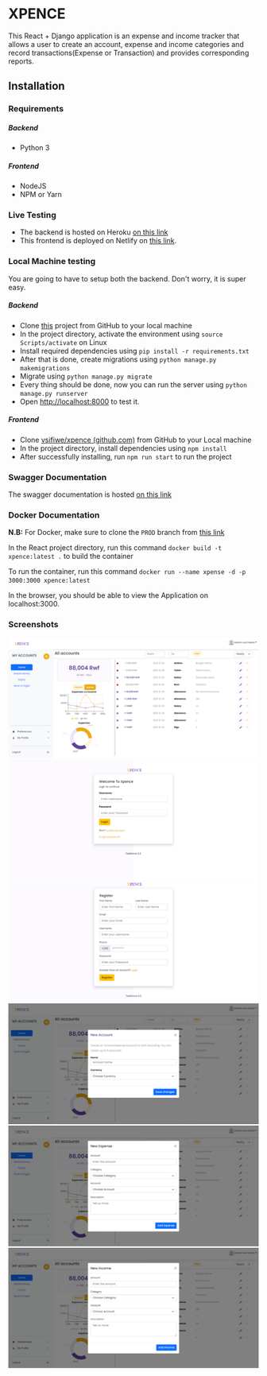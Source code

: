 # XPENCE

This React + Django application is an expense and income tracker that allows a user to create an account, expense and income categories and record transactions(Expense or Transaction) and provides corresponding reports.

## Installation

### Requirements

##### Backend

- Python 3

##### Frontend

- NodeJS
- NPM or Yarn

### Live Testing

- The backend is hosted on Heroku [on this link](https://xpence-django.herokuapp.com/)
- This frontend is deployed on Netlify on [this link](https://cocky-bhabha-4368d3.netlify.app/).

### Local Machine testing

You are going to have to setup both the backend. Don't worry, it is super easy.

##### Backend

- Clone [this](https://github.com/vsifiwe/xpence-backend) project from GitHub to your local machine
- In the project directory, activate the environment using `source Scripts/activate` on Linux
- Install required dependencies using `pip install -r requirements.txt`
- After that is done, create migrations using `python manage.py makemigrations`
- Migrate using `python manage.py migrate`
- Every thing should be done, now you can run the server using `python manage.py runserver`
- Open [http://localhost:8000](http://localhost:8000) to test it.

##### Frontend

- Clone [vsifiwe/xpence (github.com)](https://github.com/vsifiwe/xpence) from GitHub to your Local machine
- In the project directory, install dependencies using `npm install`
- After successfully installing, run `npm run start` to run the project

### Swagger Documentation

The swagger documentation is hosted [on this link](https://xpence-django.herokuapp.com/)

### Docker Documentation

**N.B:** For Docker, make sure to clone the `PROD` branch from [this link](https://github.com/vsifiwe/xpence)

In the React project directory, run this command `docker build -t xpence:latest .` to build the container

To run the container, run this command `docker run --name xpense -d -p 3000:3000 xpence:latest`

In the browser, you should be able to view the Application on localhost:3000.

### Screenshots

![Dashboard](https://github.com/vsifiwe/xpence/blob/master/screenshots/dashboard.png?raw=true)
![Login](https://github.com/vsifiwe/xpence/blob/master/screenshots/login.png?raw=true)
![Register](https://github.com/vsifiwe/xpence/blob/master/screenshots/register.png?raw=true)
![New Account](https://github.com/vsifiwe/xpence/blob/master/screenshots/new_account.png?raw=true)
![New Expense](https://github.com/vsifiwe/xpence/blob/master/screenshots/new_expense.png?raw=true)
![New Income](https://github.com/vsifiwe/xpence/blob/master/screenshots/new_income.png?raw=true)
